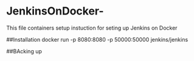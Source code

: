 # JenkinsOnDocker-
This  file containers setup instuction for seting up Jenkins on Docker

##Installation
 docker run -p 8080:8080 -p 50000:50000 jenkins/jenkins
 
##BAcking up
